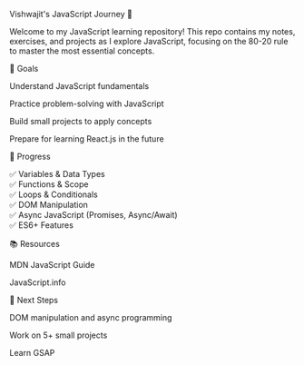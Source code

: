 Vishwajit's JavaScript Journey 🚀

Welcome to my JavaScript learning repository! This repo contains my notes, exercises, and projects as I explore JavaScript, focusing on the 80-20 rule to master the most essential concepts.

📌 Goals

Understand JavaScript fundamentals

Practice problem-solving with JavaScript

Build small projects to apply concepts

Prepare for learning React.js in the future

🚀 Progress

✅ Variables & Data Types<br>
✅ Functions & Scope<br>
✅ Loops & Conditionals<br>
✅ DOM Manipulation<br>
✅ Async JavaScript (Promises, Async/Await)<br>
✅ ES6+ Features

📚 Resources

MDN JavaScript Guide

JavaScript.info

🎯 Next Steps

DOM manipulation and async programming

Work on 5+ small projects

Learn GSAP
